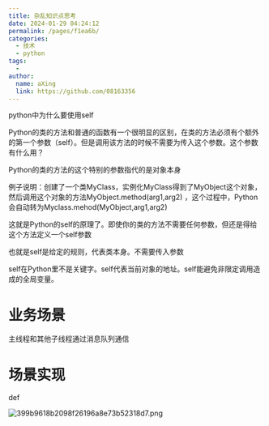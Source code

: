 ```yaml
---
title: 杂乱知识点思考
date: 2024-01-29 04:24:12
permalink: /pages/f1ea6b/
categories:
  - 技术
  - python
tags:
  - 
author: 
  name: aXing
  link: https://github.com/08163356
---
```


python中为什么要使用self

Python的类的方法和普通的函数有一个很明显的区别，在类的方法必须有个额外的第一个参数（self）。但是调用该方法的时候不需要为传入这个参数。这个参数有什么用？

Python的类的方法的这个特别的参数指代的是对象本身

 例子说明：创建了一个类MyClass，实例化MyClass得到了MyObject这个对象，然后调用这个对象的方法MyObject.method(arg1,arg2)
 ，这个过程中，Python会自动转为Myclass.mehod(MyObject,arg1,arg2)

 这就是Python的self的原理了。即使你的类的方法不需要任何参数，但还是得给这个方法定义一个self参数

也就是self是给定的规则，代表类本身。不需要传入参数	

self在Python里不是关键字。self代表当前对象的地址。self能避免非限定调用造成的全局变量。


<!-- more -->



# 业务场景

主线程和其他子线程通过消息队列通信

# 场景实现

def  

![399b9618b2098f26196a8e73b52318d7.png](https://img-blog.csdnimg.cn/img_convert/399b9618b2098f26196a8e73b52318d7.png)

